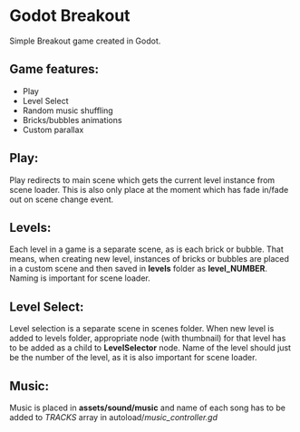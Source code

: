 # Godot Breakout

Simple Breakout game created in Godot.

## Game features:
- Play
- Level Select
- Random music shuffling
- Bricks/bubbles animations
- Custom parallax

## Play:
Play redirects to main scene which gets the current level instance from scene loader. This is also only place at the moment which has fade in/fade out on scene change event.

## Levels:
Each level in a game is a separate scene, as is each brick or bubble.
That means, when creating new level, instances of bricks or bubbles are placed in a custom scene and then saved in **levels** folder as **level_NUMBER**. Naming is important for scene loader.

## Level Select:
Level selection is a separate scene in scenes folder. When new level is added to levels folder, appropriate node (with thumbnail) for that level has to be added as a child to **LevelSelector** node. Name of the level should just be the number of the level, as it is also important for scene loader.

## Music:
Music is placed in **assets/sound/music** and name of each song has to be added to *TRACKS* array in autoload/*music_controller.gd*